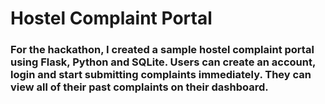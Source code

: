 # Hostel Complaint Portal
### For the hackathon, I created a sample hostel complaint portal using Flask, Python and SQLite. Users can create an account, login and start submitting complaints immediately. They can view all of their past complaints on their dashboard.
